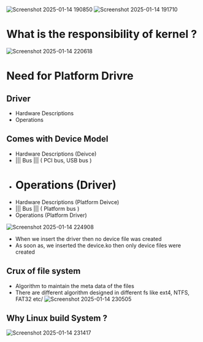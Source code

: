 ![Screenshot 2025-01-14 190850](https://github.com/user-attachments/assets/2eedee99-1ac3-436c-ad4a-68cc43c998be)
![Screenshot 2025-01-14 191710](https://github.com/user-attachments/assets/43335845-225a-4b0c-a081-20aa66c95e37)

# What is the responsibility of kernel ?

![Screenshot 2025-01-14 220618](https://github.com/user-attachments/assets/4ecc628a-0a07-4f82-994c-2167e4509e0c)

# Need for Platform Drivre
## Driver
- Hardware Descriptions
- Operations

## Comes with Device Model
- Hardware Descriptions (Deivce)
-  ||| Bus ||| ( PCI bus, USB bus )
- Operations (Driver)
  ===================================
- Hardware Descriptions (Platform Deivce)
-  ||| Bus ||| ( Platform bus )
- Operations (Platform Driver)


![Screenshot 2025-01-14 224908](https://github.com/user-attachments/assets/c270b7af-ddcb-4598-a594-5254e2a2d8c5)
- When we insert the driver then no device file was created
- As soon as, we inserted the device.ko then only device files were created

## Crux of file system 
- Algorithm to maintain the meta data of the files
- There are different algorithm designed in different fs like ext4, NTFS, FAT32 etc/
![Screenshot 2025-01-14 230505](https://github.com/user-attachments/assets/5f16eb3a-7c04-4222-abf1-ee81e7e1e170)

  
## Why Linux build System ?
![Screenshot 2025-01-14 231417](https://github.com/user-attachments/assets/41ac0cec-471d-49a0-be25-49b8cbd48749)

